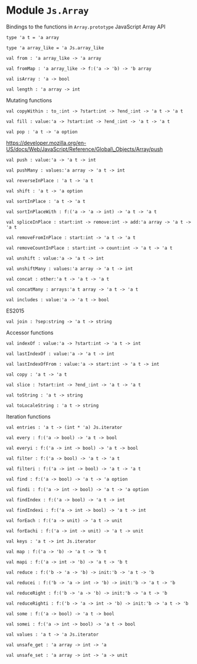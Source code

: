 # Module `Js.Array`
Bindings to the functions in `Array.prototype`
JavaScript Array API
```
type 'a t = 'a array
```
```
type 'a array_like = 'a Js.array_like
```
```
val from : 'a array_like -> 'a array
```
```
val fromMap : 'a array_like -> f:('a -> 'b) -> 'b array
```
```
val isArray : 'a -> bool
```
```
val length : 'a array -> int
```
Mutating functions
```
val copyWithin : to_:int -> ?start:int -> ?end_:int -> 'a t -> 'a t
```
```
val fill : value:'a -> ?start:int -> ?end_:int -> 'a t -> 'a t
```
```
val pop : 'a t -> 'a option
```
https://developer.mozilla.org/en-US/docs/Web/JavaScript/Reference/Global\_Objects/Array/push
```
val push : value:'a -> 'a t -> int
```
```
val pushMany : values:'a array -> 'a t -> int
```
```
val reverseInPlace : 'a t -> 'a t
```
```
val shift : 'a t -> 'a option
```
```
val sortInPlace : 'a t -> 'a t
```
```
val sortInPlaceWith : f:('a -> 'a -> int) -> 'a t -> 'a t
```
```
val spliceInPlace : start:int -> remove:int -> add:'a array -> 'a t -> 'a t
```
```
val removeFromInPlace : start:int -> 'a t -> 'a t
```
```
val removeCountInPlace : start:int -> count:int -> 'a t -> 'a t
```
```
val unshift : value:'a -> 'a t -> int
```
```
val unshiftMany : values:'a array -> 'a t -> int
```
```
val concat : other:'a t -> 'a t -> 'a t
```
```
val concatMany : arrays:'a t array -> 'a t -> 'a t
```
```
val includes : value:'a -> 'a t -> bool
```
ES2015
```
val join : ?sep:string -> 'a t -> string
```
Accessor functions
```
val indexOf : value:'a -> ?start:int -> 'a t -> int
```
```
val lastIndexOf : value:'a -> 'a t -> int
```
```
val lastIndexOfFrom : value:'a -> start:int -> 'a t -> int
```
```
val copy : 'a t -> 'a t
```
```
val slice : ?start:int -> ?end_:int -> 'a t -> 'a t
```
```
val toString : 'a t -> string
```
```
val toLocaleString : 'a t -> string
```
Iteration functions
```
val entries : 'a t -> (int * 'a) Js.iterator
```
```
val every : f:('a -> bool) -> 'a t -> bool
```
```
val everyi : f:('a -> int -> bool) -> 'a t -> bool
```
```
val filter : f:('a -> bool) -> 'a t -> 'a t
```
```
val filteri : f:('a -> int -> bool) -> 'a t -> 'a t
```
```
val find : f:('a -> bool) -> 'a t -> 'a option
```
```
val findi : f:('a -> int -> bool) -> 'a t -> 'a option
```
```
val findIndex : f:('a -> bool) -> 'a t -> int
```
```
val findIndexi : f:('a -> int -> bool) -> 'a t -> int
```
```
val forEach : f:('a -> unit) -> 'a t -> unit
```
```
val forEachi : f:('a -> int -> unit) -> 'a t -> unit
```
```
val keys : 'a t -> int Js.iterator
```
```
val map : f:('a -> 'b) -> 'a t -> 'b t
```
```
val mapi : f:('a -> int -> 'b) -> 'a t -> 'b t
```
```
val reduce : f:('b -> 'a -> 'b) -> init:'b -> 'a t -> 'b
```
```
val reducei : f:('b -> 'a -> int -> 'b) -> init:'b -> 'a t -> 'b
```
```
val reduceRight : f:('b -> 'a -> 'b) -> init:'b -> 'a t -> 'b
```
```
val reduceRighti : f:('b -> 'a -> int -> 'b) -> init:'b -> 'a t -> 'b
```
```
val some : f:('a -> bool) -> 'a t -> bool
```
```
val somei : f:('a -> int -> bool) -> 'a t -> bool
```
```
val values : 'a t -> 'a Js.iterator
```
```
val unsafe_get : 'a array -> int -> 'a
```
```
val unsafe_set : 'a array -> int -> 'a -> unit
```